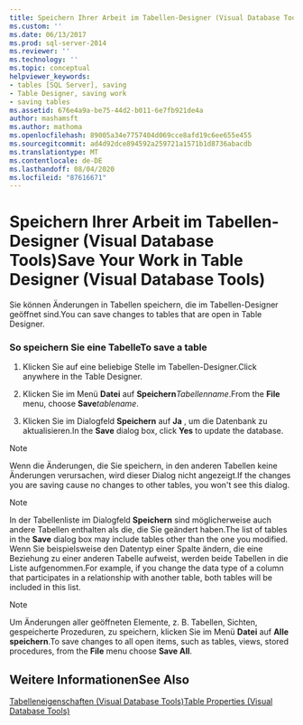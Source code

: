 ```yaml
---
title: Speichern Ihrer Arbeit im Tabellen-Designer (Visual Database Tools) | Microsoft-Dokumentation
ms.custom: ''
ms.date: 06/13/2017
ms.prod: sql-server-2014
ms.reviewer: ''
ms.technology: ''
ms.topic: conceptual
helpviewer_keywords:
- tables [SQL Server], saving
- Table Designer, saving work
- saving tables
ms.assetid: 676e4a9a-be75-44d2-b011-6e7fb921de4a
author: mashamsft
ms.author: mathoma
ms.openlocfilehash: 89005a34e7757404d069cce8afd19c6ee655e455
ms.sourcegitcommit: ad4d92dce894592a259721a1571b1d8736abacdb
ms.translationtype: MT
ms.contentlocale: de-DE
ms.lasthandoff: 08/04/2020
ms.locfileid: "87616671"
---
```

# <a name="save-your-work-in-table-designer-visual-database-tools"></a><span data-ttu-id="c20c3-102">Speichern Ihrer Arbeit im Tabellen-Designer (Visual Database Tools)</span><span class="sxs-lookup"><span data-stu-id="c20c3-102">Save Your Work in Table Designer (Visual Database Tools)</span></span>
  <span data-ttu-id="c20c3-103">Sie können Änderungen in Tabellen speichern, die im Tabellen-Designer geöffnet sind.</span><span class="sxs-lookup"><span data-stu-id="c20c3-103">You can save changes to tables that are open in Table Designer.</span></span>  
  
### <a name="to-save-a-table"></a><span data-ttu-id="c20c3-104">So speichern Sie eine Tabelle</span><span class="sxs-lookup"><span data-stu-id="c20c3-104">To save a table</span></span>  
  
1.  <span data-ttu-id="c20c3-105">Klicken Sie auf eine beliebige Stelle im Tabellen-Designer.</span><span class="sxs-lookup"><span data-stu-id="c20c3-105">Click anywhere in the Table Designer.</span></span>  
  
2.  <span data-ttu-id="c20c3-106">Klicken Sie im Menü **Datei** auf **Speichern**_Tabellenname_.</span><span class="sxs-lookup"><span data-stu-id="c20c3-106">From the **File** menu, choose **Save**_tablename_.</span></span>  
  
3.  <span data-ttu-id="c20c3-107">Klicken Sie im Dialogfeld **Speichern** auf **Ja** , um die Datenbank zu aktualisieren.</span><span class="sxs-lookup"><span data-stu-id="c20c3-107">In the **Save** dialog box, click **Yes** to update the database.</span></span>  
  
> [!NOTE]  
>  <span data-ttu-id="c20c3-108">Wenn die Änderungen, die Sie speichern, in den anderen Tabellen keine Änderungen verursachen, wird dieser Dialog nicht angezeigt.</span><span class="sxs-lookup"><span data-stu-id="c20c3-108">If the changes you are saving cause no changes to other tables, you won't see this dialog.</span></span>  
  
> [!NOTE]  
>  <span data-ttu-id="c20c3-109">In der Tabellenliste im Dialogfeld **Speichern** sind möglicherweise auch andere Tabellen enthalten als die, die Sie geändert haben.</span><span class="sxs-lookup"><span data-stu-id="c20c3-109">The list of tables in the **Save** dialog box may include tables other than the one you modified.</span></span> <span data-ttu-id="c20c3-110">Wenn Sie beispielsweise den Datentyp einer Spalte ändern, die eine Beziehung zu einer anderen Tabelle aufweist, werden beide Tabellen in die Liste aufgenommen.</span><span class="sxs-lookup"><span data-stu-id="c20c3-110">For example, if you change the data type of a column that participates in a relationship with another table, both tables will be included in this list.</span></span>  
  
> [!NOTE]  
>  <span data-ttu-id="c20c3-111">Um Änderungen aller geöffneten Elemente, z. B. Tabellen, Sichten, gespeicherte Prozeduren, zu speichern, klicken Sie im Menü **Datei** auf **Alle speichern**.</span><span class="sxs-lookup"><span data-stu-id="c20c3-111">To save changes to all open items, such as tables, views, stored procedures, from the **File** menu choose **Save All**.</span></span>  
  
## <a name="see-also"></a><span data-ttu-id="c20c3-112">Weitere Informationen</span><span class="sxs-lookup"><span data-stu-id="c20c3-112">See Also</span></span>  
 [<span data-ttu-id="c20c3-113">Tabelleneigenschaften &#40;Visual Database Tools&#41;</span><span class="sxs-lookup"><span data-stu-id="c20c3-113">Table Properties &#40;Visual Database Tools&#41;</span></span>](../ssms/visual-db-tools/visual-database-tools.md)  
  
  

